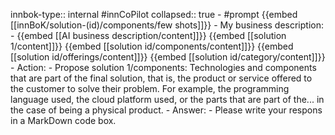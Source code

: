 innbok-type:: internal
#innCoPilot
collapsed:: true
	- #prompt {{embed [[innBoK/solution-(id)/components/few shots]]}}
		- My business description:
		- {{embed [[AI business description/content]]}} {{embed [[solution 1/content]]}} {{embed [[solution id/components/content]]}} {{embed [[solution id/offerings/content]]}} {{embed [[solution id/category/content]]}}
		- Action:
		- Propose solution 1/components: Technologies and components that are part of the final solution, that is, the product or service offered to the customer to solve their problem. For example, the programming language used, the cloud platform used, or the parts that are part of the... in the case of being a physical product.
		- Answer:
		- Please write your respons in a MarkDown code box.


